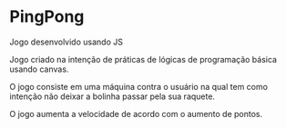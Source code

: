 # PingPong
Jogo desenvolvido usando JS


Jogo criado na intenção de práticas de lógicas de programação básica usando canvas.

O jogo consiste em uma máquina contra o usuário na qual tem como intenção não deixar a bolinha passar pela sua raquete.

O jogo aumenta a velocidade de acordo com o aumento de pontos.
